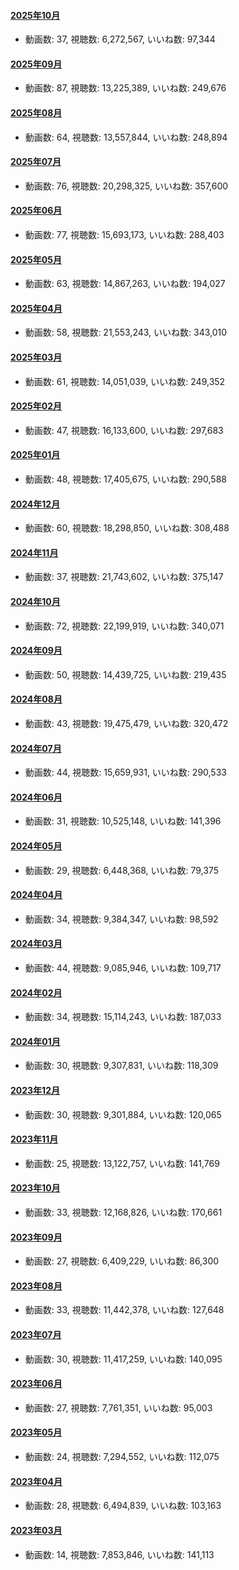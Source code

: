 #### [2025年10月](videos/202510 "wikilink")

-   動画数: 37, 視聴数: 6,272,567, いいね数: 97,344

#### [2025年09月](videos/202509 "wikilink")

-   動画数: 87, 視聴数: 13,225,389, いいね数: 249,676

#### [2025年08月](videos/202508 "wikilink")

-   動画数: 64, 視聴数: 13,557,844, いいね数: 248,894

#### [2025年07月](videos/202507 "wikilink")

-   動画数: 76, 視聴数: 20,298,325, いいね数: 357,600

#### [2025年06月](videos/202506 "wikilink")

-   動画数: 77, 視聴数: 15,693,173, いいね数: 288,403

#### [2025年05月](videos/202505 "wikilink")

-   動画数: 63, 視聴数: 14,867,263, いいね数: 194,027

#### [2025年04月](videos/202504 "wikilink")

-   動画数: 58, 視聴数: 21,553,243, いいね数: 343,010

#### [2025年03月](videos/202503 "wikilink")

-   動画数: 61, 視聴数: 14,051,039, いいね数: 249,352

#### [2025年02月](videos/202502 "wikilink")

-   動画数: 47, 視聴数: 16,133,600, いいね数: 297,683

#### [2025年01月](videos/202501 "wikilink")

-   動画数: 48, 視聴数: 17,405,675, いいね数: 290,588

#### [2024年12月](videos/202412 "wikilink")

-   動画数: 60, 視聴数: 18,298,850, いいね数: 308,488

#### [2024年11月](videos/202411 "wikilink")

-   動画数: 37, 視聴数: 21,743,602, いいね数: 375,147

#### [2024年10月](videos/202410 "wikilink")

-   動画数: 72, 視聴数: 22,199,919, いいね数: 340,071

#### [2024年09月](videos/202409 "wikilink")

-   動画数: 50, 視聴数: 14,439,725, いいね数: 219,435

#### [2024年08月](videos/202408 "wikilink")

-   動画数: 43, 視聴数: 19,475,479, いいね数: 320,472

#### [2024年07月](videos/202407 "wikilink")

-   動画数: 44, 視聴数: 15,659,931, いいね数: 290,533

#### [2024年06月](videos/202406 "wikilink")

-   動画数: 31, 視聴数: 10,525,148, いいね数: 141,396

#### [2024年05月](videos/202405 "wikilink")

-   動画数: 29, 視聴数: 6,448,368, いいね数: 79,375

#### [2024年04月](videos/202404 "wikilink")

-   動画数: 34, 視聴数: 9,384,347, いいね数: 98,592

#### [2024年03月](videos/202403 "wikilink")

-   動画数: 44, 視聴数: 9,085,946, いいね数: 109,717

#### [2024年02月](videos/202402 "wikilink")

-   動画数: 34, 視聴数: 15,114,243, いいね数: 187,033

#### [2024年01月](videos/202401 "wikilink")

-   動画数: 30, 視聴数: 9,307,831, いいね数: 118,309

#### [2023年12月](videos/202312 "wikilink")

-   動画数: 30, 視聴数: 9,301,884, いいね数: 120,065

#### [2023年11月](videos/202311 "wikilink")

-   動画数: 25, 視聴数: 13,122,757, いいね数: 141,769

#### [2023年10月](videos/202310 "wikilink")

-   動画数: 33, 視聴数: 12,168,826, いいね数: 170,661

#### [2023年09月](videos/202309 "wikilink")

-   動画数: 27, 視聴数: 6,409,229, いいね数: 86,300

#### [2023年08月](videos/202308 "wikilink")

-   動画数: 33, 視聴数: 11,442,378, いいね数: 127,648

#### [2023年07月](videos/202307 "wikilink")

-   動画数: 30, 視聴数: 11,417,259, いいね数: 140,095

#### [2023年06月](videos/202306 "wikilink")

-   動画数: 27, 視聴数: 7,761,351, いいね数: 95,003

#### [2023年05月](videos/202305 "wikilink")

-   動画数: 24, 視聴数: 7,294,552, いいね数: 112,075

#### [2023年04月](videos/202304 "wikilink")

-   動画数: 28, 視聴数: 6,494,839, いいね数: 103,163

#### [2023年03月](videos/202303 "wikilink")

-   動画数: 14, 視聴数: 7,853,846, いいね数: 141,113

